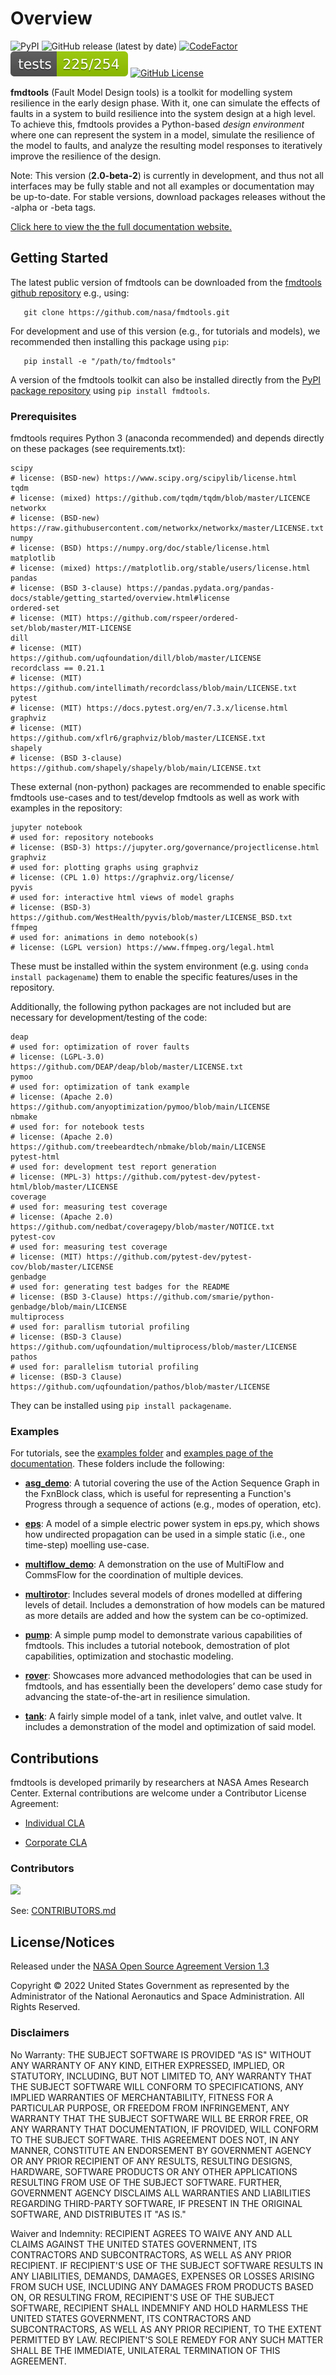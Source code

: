 # Overview

![PyPI](https://img.shields.io/pypi/v/fmdtools)
![GitHub release (latest by date)](https://img.shields.io/github/v/release/nasa/fmdtools?label=GitHub%20Release)
[![CodeFactor](https://www.codefactor.io/repository/github/nasa/fmdtools/badge)](https://www.codefactor.io/repository/github/nasa/fmdtools)
[![Tests Status](./tests-badge.svg)](https://htmlpreview.github.io/?https://github.com/nasa/fmdtools/blob/main/reports/junit/report.html)
[![GitHub License](https://img.shields.io/badge/License-NOSA-green)](https://github.com/nasa/fmdtools/blob/main/NASA_Open_Source_Agreement_fmdtools.pdf)

**fmdtools** (Fault Model Design tools) is a toolkit for modelling system resilience in the early design phase. With it, one can simulate the effects of faults in a system to build resilience into the system design at a high level.  To achieve this, fmdtools provides a Python-based *design environment* where one can represent the system in a model, simulate the resilience of the model to faults, and analyze the resulting model responses to iteratively improve the resilience of the design.

Note: This version (**2.0-beta-2**) is currently in development, and thus not all interfaces may be fully stable and not all examples or documentation may be up-to-date. For stable versions, download packages releases without the -alpha or -beta tags.

[Click here to view the the full documentation website.](https://nasa.github.io/fmdtools)

## Getting Started

The latest public version of fmdtools can be downloaded from the [fmdtools github repository](https://github.com/nasa/fmdtools/) e.g., using:

```
   git clone https://github.com/nasa/fmdtools.git
```
   
For development and use of this version (e.g., for tutorials and models), we recommended then installing this package using `pip`:

```
   pip install -e "/path/to/fmdtools" 
```

A version of the fmdtools toolkit can also be installed directly from the [PyPI package repository](https://pypi.org/project/fmdtools/) using ``pip install fmdtools``.


### Prerequisites

fmdtools requires Python 3 (anaconda recommended) and depends directly on these packages (see requirements.txt):

```
scipy
# license: (BSD-new) https://www.scipy.org/scipylib/license.html
tqdm
# license: (mixed) https://github.com/tqdm/tqdm/blob/master/LICENCE
networkx
# license: (BSD-new) https://raw.githubusercontent.com/networkx/networkx/master/LICENSE.txt
numpy
# license: (BSD) https://numpy.org/doc/stable/license.html
matplotlib
# license: (mixed) https://matplotlib.org/stable/users/license.html
pandas
# license: (BSD 3-clause) https://pandas.pydata.org/pandas-docs/stable/getting_started/overview.html#license
ordered-set
# license: (MIT) https://github.com/rspeer/ordered-set/blob/master/MIT-LICENSE
dill 
# license: (MIT) https://github.com/uqfoundation/dill/blob/master/LICENSE
recordclass == 0.21.1
# license: (MIT) https://github.com/intellimath/recordclass/blob/main/LICENSE.txt
pytest
# license: (MIT) https://docs.pytest.org/en/7.3.x/license.html
graphviz
# license: (MIT) https://github.com/xflr6/graphviz/blob/master/LICENSE.txt
shapely
# license: (BSD 3-clause) https://github.com/shapely/shapely/blob/main/LICENSE.txt
```

These external (non-python) packages are recommended to enable specific fmdtools use-cases and to test/develop fmdtools as well as work with examples in the repository:

```
jupyter notebook
# used for: repository notebooks
# license: (BSD-3) https://jupyter.org/governance/projectlicense.html
graphviz
# used for: plotting graphs using graphviz
# license: (CPL 1.0) https://graphviz.org/license/ 
pyvis
# used for: interactive html views of model graphs
# license: (BSD-3) https://github.com/WestHealth/pyvis/blob/master/LICENSE_BSD.txt
ffmpeg
# used for: animations in demo notebook(s)
# license: (LGPL version) https://www.ffmpeg.org/legal.html
```

These must be installed within the system environment (e.g. using ``conda install packagename``) them to enable the specific features/uses in the repository. 

Additionally, the following python packages are not included but are necessary for development/testing of the code:
```
deap
# used for: optimization of rover faults
# license: (LGPL-3.0) https://github.com/DEAP/deap/blob/master/LICENSE.txt
pymoo
# used for: optimization of tank example
# license: (Apache 2.0) https://github.com/anyoptimization/pymoo/blob/main/LICENSE
nbmake
# used for: for notebook tests
# license: (Apache 2.0) https://github.com/treebeardtech/nbmake/blob/main/LICENSE
pytest-html  
# used for: development test report generation
# license: (MPL-3) https://github.com/pytest-dev/pytest-html/blob/master/LICENSE
coverage
# used for: measuring test coverage
# license: (Apache 2.0) https://github.com/nedbat/coveragepy/blob/master/NOTICE.txt
pytest-cov
# used for: measuring test coverage
# license: (MIT) https://github.com/pytest-dev/pytest-cov/blob/master/LICENSE
genbadge
# used for: generating test badges for the README
# license: (BSD 3-Clause) https://github.com/smarie/python-genbadge/blob/main/LICENSE
multiprocess
# used for: parallism tutorial profiling
# license: (BSD-3 Clause) https://github.com/uqfoundation/multiprocess/blob/master/LICENSE      
pathos          
# used for: parallelism tutorial profiling
# license: (BSD-3 Clause) https://github.com/uqfoundation/pathos/blob/master/LICENSE
```
They can be installed using ``pip install packagename``.

### Examples

For tutorials, see the [examples folder](https://github.com/nasa/fmdtools/tree/main/examples) and [examples page of the documentation](https://nasa.github.io/fmdtools/examples/Examples.html). These folders include the following: 

- [**asg_demo**](https://github.com/nasa/fmdtools/tree/main/examples/asg_demo): A tutorial covering the use of the Action Sequence Graph in the FxnBlock class, which is useful for representing a Function's Progress through a sequence of actions \(e.g., modes of operation, etc\).

- [**eps**](https://github.com/nasa/fmdtools/tree/main/examples/eps): A model of a simple electric power system in eps.py, which shows how undirected propagation can be used in a simple static (i.e., one time-step) moelling use-case.

- [**multiflow_demo**](https://github.com/nasa/fmdtools/tree/main/examples/multiflow_demo): A demonstration on the use of MultiFlow and CommsFlow for the coordination of multiple devices.

- [**multirotor**](https://github.com/nasa/fmdtools/tree/main/examples/multirotor): Includes several models of drones modelled at differing levels of detail. Includes a demonstration of how models can be matured as more details are added and how the system can be co-optimized.

- [**pump**](https://github.com/nasa/fmdtools/tree/main/examples/pump): A simple pump model to demonstrate various capabilities of fmdtools. This includes a tutorial notebook, demostration of plot capabilities, optimization and stochastic modeling.

- [**rover**](https://github.com/nasa/fmdtools/tree/main/examples/rover): Showcases more advanced methodologies that can be used in fmdtools, and has essentially been the developers’ demo case study for advancing the state-of-the-art in resilience simulation. 

- [**tank**](https://github.com/nasa/fmdtools/tree/main/examples/tank): A fairly simple model of a tank, inlet valve, and outlet valve. It includes a demonstration of the model and optimization of said model.

## Contributions
fmdtools is developed primarily by researchers at NASA Ames Research Center. External contributions are welcome under a Contributor License Agreement:

- [Individual CLA](https://github.com/nasa/fmdtools/blob/main/fmdtools_Individual_CLA.pdf)

- [Corporate CLA](https://github.com/nasa/fmdtools/blob/main/fmdtools_Corporate_CLA.pdf)

### Contributors

<a href="https://github.com/nasa/fmdtools/graphs/contributors">
  <img src="https://contrib.rocks/image?repo=nasa/fmdtools" />
</a>

See: [CONTRIBUTORS.md](https://github.com/nasa/fmdtools/blob/main/CONTRIBUTORS.md)

## License/Notices

Released under the [NASA Open Source Agreement Version 1.3](https://github.com/nasa/fmdtools/blob/main/NASA_Open_Source_Agreement_fmdtools.pdf)

Copyright © 2022 United States Government as represented by the Administrator of the National Aeronautics and Space Administration.  All Rights Reserved.


### Disclaimers

No Warranty: THE SUBJECT SOFTWARE IS PROVIDED "AS IS" WITHOUT ANY WARRANTY OF ANY KIND, EITHER EXPRESSED, IMPLIED, OR STATUTORY, INCLUDING, BUT NOT LIMITED TO, ANY WARRANTY THAT THE SUBJECT SOFTWARE WILL CONFORM TO SPECIFICATIONS, ANY IMPLIED WARRANTIES OF MERCHANTABILITY, FITNESS FOR A PARTICULAR PURPOSE, OR FREEDOM FROM INFRINGEMENT, ANY WARRANTY THAT THE SUBJECT SOFTWARE WILL BE ERROR FREE, OR ANY WARRANTY THAT DOCUMENTATION, IF PROVIDED, WILL CONFORM TO THE SUBJECT SOFTWARE. THIS AGREEMENT DOES NOT, IN ANY MANNER, CONSTITUTE AN ENDORSEMENT BY GOVERNMENT AGENCY OR ANY PRIOR RECIPIENT OF ANY RESULTS, RESULTING DESIGNS, HARDWARE, SOFTWARE PRODUCTS OR ANY OTHER APPLICATIONS RESULTING FROM USE OF THE SUBJECT SOFTWARE.  FURTHER, GOVERNMENT AGENCY DISCLAIMS ALL WARRANTIES AND LIABILITIES REGARDING THIRD-PARTY SOFTWARE, IF PRESENT IN THE ORIGINAL SOFTWARE, AND DISTRIBUTES IT "AS IS."

Waiver and Indemnity:  RECIPIENT AGREES TO WAIVE ANY AND ALL CLAIMS AGAINST THE UNITED STATES GOVERNMENT, ITS CONTRACTORS AND SUBCONTRACTORS, AS WELL AS ANY PRIOR RECIPIENT.  IF RECIPIENT'S USE OF THE SUBJECT SOFTWARE RESULTS IN ANY LIABILITIES, DEMANDS, DAMAGES, EXPENSES OR LOSSES ARISING FROM SUCH USE, INCLUDING ANY DAMAGES FROM PRODUCTS BASED ON, OR RESULTING FROM, RECIPIENT'S USE OF THE SUBJECT SOFTWARE, RECIPIENT SHALL INDEMNIFY AND HOLD HARMLESS THE UNITED STATES GOVERNMENT, ITS CONTRACTORS AND SUBCONTRACTORS, AS WELL AS ANY PRIOR RECIPIENT, TO THE EXTENT PERMITTED BY LAW.  RECIPIENT'S SOLE REMEDY FOR ANY SUCH MATTER SHALL BE THE IMMEDIATE, UNILATERAL TERMINATION OF THIS AGREEMENT.
